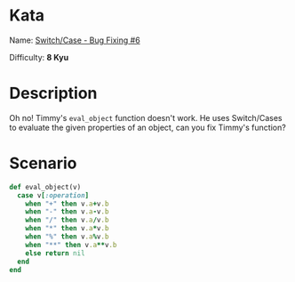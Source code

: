 # Kata
Name: [Switch/Case - Bug Fixing #6](https://www.codewars.com/kata/55c933c115a8c426ac000082)

Difficulty: **8 Kyu**

# Description
Oh no! Timmy's `eval_object` function doesn't work. He uses Switch/Cases to evaluate the given properties of an object, can you fix Timmy's function? 

# Scenario
```ruby
def eval_object(v)
  case v[:operation]
    when "+" then v.a+v.b
    when "-" then v.a-v.b
    when "/" then v.a/v.b
    when "*" then v.a*v.b
    when "%" then v.a%v.b
    when "**" then v.a**v.b
    else return nil
  end
end
```